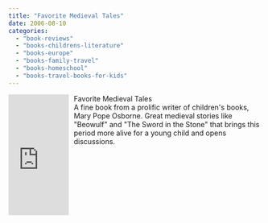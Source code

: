 ```yaml
---
title: "Favorite Medieval Tales"
date: 2006-08-10
categories: 
  - "book-reviews"
  - "books-childrens-literature"
  - "books-europe"
  - "books-family-travel"
  - "books-homeschool"
  - "books-travel-books-for-kids"
---
```


<iframe scrolling="no" frameborder="0" src="http://rcm.amazon.com/e/cm?t=soultravelers-20&o=1&p=8&l=as1&asins=0439141346&fc1=000000&IS2=1&lt1=_blank&lc1=0000FF&bc1=000000&bg1=FFFFFF&f=ifr" marginwidth="0" marginheight="0" style="width: 120px; height: 240px; margin-right: 10px; float: left; margin-bottom: 20px;"></iframe>

Favorite Medieval Tales  
A fine book from a prolific writer of children's books, Mary Pope Osborne. Great medieval stories like "Beowulf" and "The Sword in the Stone" that brings this period more alive for a young child and opens discussions.
